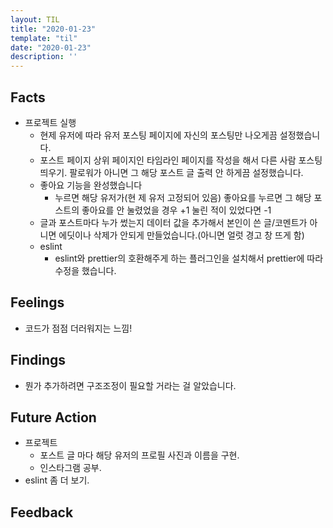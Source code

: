 ```yaml
---
layout: TIL
title: "2020-01-23"
template: "til"
date: "2020-01-23"
description: ''
---
```


## Facts

- 프로젝트 실행
  - 현제 유저에 따라 유저 포스팅 페이지에 자신의 포스팅만 나오게끔 설정했습니다.
  - 포스트 페이지 상위 페이지인 타임라인 페이지를 작성을 해서 다른 사람 포스팅 띄우기. 팔로워가 아니면 그 해당 포스트 글 출력 안 하게끔 설정했습니다.
  - 좋아요 기능을 완성했습니다
    - 누르면 해당 유저가(현 제 유저 고정되어 있음) 좋아요를 누르면 그 해당 포스트의 좋아요를 안 눌렸었을 경우 +1 눌린 적이 있었다면 -1
  - 글과 포스트마다 누가 썼는지 데이터 값을 추가해서 본인이 쓴 글/코멘트가 아니면 에딧이나 삭제가 안되게 만들었습니다.(아니면 얼럿 경고 창 뜨게 함)
  - eslint
    - eslint와 prettier의 호환해주게 하는 플러그인을 설치해서 prettier에 따라 수정을 했습니다.

## Feelings

- 코드가 점점 더러워지는 느낌!

## Findings

- 뭔가 추가하려면 구조조정이 필요할 거라는 걸 알았습니다.

## Future Action

- 프로젝트
  - 포스트 글 마다 해당 유저의 프로필 사진과 이름을 구현.
  - 인스타그램 공부.
- eslint 좀 더 보기.

## Feedback
